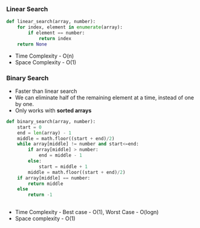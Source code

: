 ### Linear Search

```python
def linear_search(array, number):
	for index, element in enumerate(array):
		if element == number:
			return index
	return None
```

- Time Complexity - O(n)
- Space Complexity - O(1)

### Binary Search

- Faster than linear search
- We can eliminate half of the remaining element at a time, instead of one by one.
- Only works with __sorted arrays__

```python
def binary_search(array, number):
	start = 0
	end = len(array) - 1
	middle = math.floor((start + end)/2)
	while array[middle] != number and start<=end:
		if array[middle] > number:
			end = middle - 1
		else:
			start = middle + 1
		middle = math.floor((start + end)/2)
	if array[middle] == number:
		return middle
	else
		return -1
	
```

- Time Complexity - Best case - O(1), Worst Case - O(logn)
- Space complexity - O(1)

